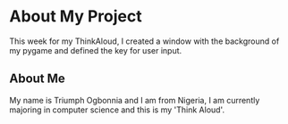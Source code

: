 # About My Project
This week for my ThinkAloud, I created a window with the background of my pygame and defined the key for user input.

## About Me
My name is Triumph Ogbonnia and I am from Nigeria,
I am currently majoring in computer science and this is my 'Think Aloud'.
